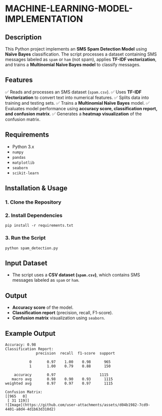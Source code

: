 # MACHINE-LEARNING-MODEL-IMPLEMENTATION

## Description
This Python project implements an **SMS Spam Detection Model** using **Naïve Bayes** classification. The script processes a dataset containing SMS messages labeled as `spam` or `ham` (not spam), applies **TF-IDF vectorization**, and trains a **Multinomial Naïve Bayes model** to classify messages.

## Features
✅ Reads and processes an SMS dataset (`spam.csv`).
✅ Uses **TF-IDF Vectorization** to convert text into numerical features.
✅ Splits data into training and testing sets.
✅ Trains a **Multinomial Naïve Bayes** model.
✅ Evaluates model performance using **accuracy score, classification report, and confusion matrix**.
✅ Generates a **heatmap visualization** of the confusion matrix.

## Requirements
- Python 3.x
- `numpy`
- `pandas`
- `matplotlib`
- `seaborn`
- `scikit-learn`

## Installation & Usage

### 1. Clone the Repository

### 2. Install Dependencies
```
pip install -r requirements.txt
```

### 3. Run the Script
```
python spam_detection.py
```

## Input Dataset
- The script uses a **CSV dataset (`spam.csv`)**, which contains SMS messages labeled as `spam` or `ham`.

## Output
- **Accuracy score** of the model.
- **Classification report** (precision, recall, F1-score).
- **Confusion matrix** visualization using `seaborn`.

## Example Output
```
Accuracy: 0.98
Classification Report:
              precision  recall  f1-score  support

           0       0.97    1.00    0.98      965
           1       1.00    0.79    0.88      150

    accuracy       0.97                    1115
   macro avg       0.98    0.90    0.93      1115
weighted avg       0.97    0.97    0.97      1115

Confusion Matrix:
[[965   0]
 [ 31 119]]
![Image](https://github.com/user-attachments/assets/d04b1982-7cd9-4401-a8d4-4d1b63d310d2)





